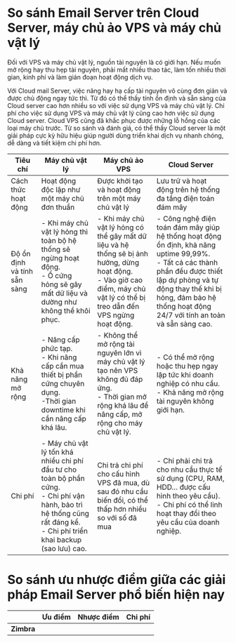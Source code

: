 # So sánh Email Server trên Cloud Server, máy chủ ảo VPS và máy chủ vật lý

Đối với VPS và máy chủ vật lý, nguồn tài nguyên là có giới hạn. Nếu muốn mở rộng hay thu hẹp tài nguyên, phải mất nhiều thao tác, làm tốn nhiều thời gian, kinh phí và làm gián đoạn hoạt động dịch vụ. 

Với Cloud mail Server, việc nâng hay hạ cấp tài nguyên vô cùng đơn giản và được chủ động ngay tức thì. Từ đó có thể thấy tính ổn định và sẵn sàng của Cloud server cao hơn nhiều so với việc sử dụng VPS và máy chủ vật lý. Chi phí cho việc sử dụng VPS và máy chủ vật lý cũng cao hơn việc sử dụng Cloud server. Cloud VPS cũng đã khắc phục được những lỗ hổng của các loại máy chủ trước. Từ so sánh và đánh giá, có thể thấy Cloud server là một giải pháp cực kỳ hữu hiệu giúp người dùng triển khai dịch vụ nhanh chóng, dễ dàng và tiết kiệm chi phí hơn.

| Tiêu chí | Máy chủ vật lý | Máy chủ ảo VPS | Cloud Server |
|---|---|---|---|
| Cách thức hoạt động | Hoạt động độc lập như một máy chủ đơn thuần | Được khởi tạo và hoạt động trên một máy chủ vật lý | Lưu trữ và hoạt động trên hệ thống đa tầng điện toán đám mây|
| Độ ổn định và tính sẵn sàng | - Khi máy chủ vật lý hỏng thì toàn bộ hệ thống sẽ ngừng hoạt động.</br> - Ổ cứng hỏng sẽ gây mất dữ liệu và dường như không thể khôi phục. | - Khi máy chủ vật lý hỏng có thể gây mất dữ liệu và hệ thống sẽ bị ảnh hưởng, dừng hoạt động.</br> - Vào giờ cao điểm, máy chủ vật lý có thể bị treo dẫn đến VPS ngừng hoạt động. | - Công nghệ điện toán đám mây giúp hệ thống hoạt động ổn định, khả năng uptime 99,99%. </br> - Tất cả các thành phần đều được thiết lập dự phòng và tự động thay thế khi bị hỏng, đảm bảo hệ thống hoạt động 24/7 với tính an toàn và sẵn sàng cao. |
| Khả năng mở rộng | - Nâng cấp phức tạp.</br> - Khi nâng cấp cần mua thiết bị phần cứng chuyên dụng. </br> -Thời gian downtime khi cần nâng cấp khá lâu. | - Không thể mở rộng tài nguyên lớn vì máy chủ vật lý tạo nên VPS không đủ đáp ứng.</br> - Thời gian mở rộng khá lâu để nâng cấp, mở rộng cho máy chủ vật lý. | - Có thể mở rộng hoặc thu hẹp ngay lập tức khi doanh nghiệp có nhu cầu. </br> - Khả năng mở rộng tài nguyên không giới hạn. |
| Chi phí | - Máy chủ vật lý tốn khá nhiều chi phí đầu tư cho toàn bộ phần cứng.</br> - Chi phí vận hành, bảo trì hệ thống cũng rất đáng kể.</br> - Chi phí triển khai backup (sao lưu) cao. | Chi trả chi phí cho cấu hình VPS đã mua, dù sau đó nhu cầu biến đổi, có thể thấp hơn nhiều so với số đã mua | - Chỉ phải chi trả cho nhu cầu thực tế sử dụng (CPU, RAM, HDD… được cấu hình theo yêu cầu).</br> - Chi phí có thể linh hoạt thay đổi theo yêu cầu của doanh nghiệp.|

# So sánh ưu nhược điểm giữa các giải pháp Email Server phổ biến hiện nay

| | Ưu điểm | Nhược điểm | Chi phí |
|---|---|---|---|
|<B>Zimbra</B>|  | | |
